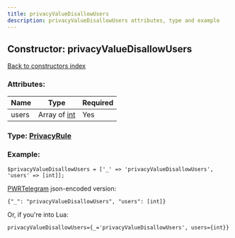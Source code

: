 ```yaml
---
title: privacyValueDisallowUsers
description: privacyValueDisallowUsers attributes, type and example
---
```

## Constructor: privacyValueDisallowUsers  
[Back to constructors index](index.md)



### Attributes:

| Name     |    Type       | Required |
|----------|---------------|----------|
|users|Array of [int](../types/int.md) | Yes|



### Type: [PrivacyRule](../types/PrivacyRule.md)


### Example:

```
$privacyValueDisallowUsers = ['_' => 'privacyValueDisallowUsers', 'users' => [int]];
```  

[PWRTelegram](https://pwrtelegram.xyz) json-encoded version:

```
{"_": "privacyValueDisallowUsers", "users": [int]}
```


Or, if you're into Lua:  


```
privacyValueDisallowUsers={_='privacyValueDisallowUsers', users={int}}

```


